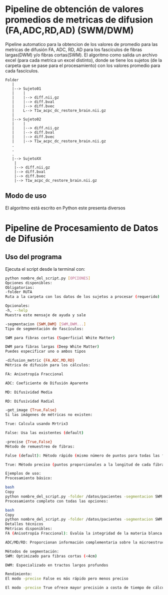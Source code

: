 # Pipeline de obtención de valores promedios de metricas de difusion (FA,ADC,RD,AD) (SWM/DWM)

Pipeline automatico para la obtencion de los valores de promedio para las metricas de difusión FA, ADC, RD, AD para los fascículos de fibras largas(DWM) y/o fibras cortas(SWM). El algoritmo como salida un archivo excel (para cada metrica un excel distinto), donde se tiene los sujetos (de la carpeta que se pase para el procesamiento) con los valores promedio para cada fascículos.

```
Folder  
   |  
   |--> Sujeto01  
   |	|  
   |	|--> diff.nii.gz  
   |	|--> diff.bval  
   |	|--> diff.bvec  
   |	L--> T1w_acpc_dc_restore_brain.nii.gz  
   |  
   |--> Sujeto02  
   |	|  
   |	|--> diff.nii.gz  
   |	|--> diff.bval  
   |	|--> diff.bvec  
   |	|--> T1w_acpc_dc_restore_brain.nii.gz  
   .  
   .  
   .  
   |--> SujetoXX  
   	|  
   	|--> diff.nii.gz  
   	|--> diff.bval  
   	|--> diff.bvec  
   	|--> T1w_acpc_dc_restore_brain.nii.gz  
```


## Modo de uso

El algoritmo está escrito en Python este presenta diversos

# Pipeline de Procesamiento de Datos de Difusión

## Uso del programa

Ejecuta el script desde la terminal con:

```bash
python nombre_del_script.py [OPCIONES]
Opciones disponibles:
Obligatorias:
-folder RUTA
Ruta a la carpeta con los datos de los sujetos a procesar (requerido)

Opcionales:
-h, --help
Muestra este mensaje de ayuda y sale

-segmentacion {SWM,DWM} [SWM,DWM...]
Tipo de segmentación de fascículos:

SWM para fibras cortas (Superficial White Matter)

DWM para fibras largas (Deep White Matter)
Puedes especificar uno o ambos tipos

-difusion_metric {FA,ADC,MD,RD}
Métrica de difusión para los cálculos:

FA: Anisotropía Fraccional

ADC: Coeficiente de Difusión Aparente

MD: Difusividad Media

RD: Difusividad Radial

-get_image {True,False}
Si las imágenes de métricas no existen:

True: Calcula usando Mrtrix3

False: Usa las existentes (default)

-precise {True,False}
Método de remuestreo de fibras:

False (default): Método rápido (mismo número de puntos para todas las fibras)

True: Método preciso (puntos proporcionales a la longitud de cada fibra)

Ejemplos de uso:
Procesamiento básico:

bash
Copy
python nombre_del_script.py -folder /datos/pacientes -segmentacion SWM
Procesamiento completo con todas las opciones:

bash
Copy
python nombre_del_script.py -folder /datos/pacientes -segmentacion SWM DWM -difusion_metric FA -get_image True -precise True
Detalles técnicos
Métricas disponibles:
FA (Anisotropía Fraccional): Evalúa la integridad de la materia blanca

ADC/MD/RD: Proporcionan información complementaria sobre la microestructura

Métodos de segmentación:
SWM: Optimizado para fibras cortas (<4cm)

DWM: Especializado en tractos largos profundos

Rendimiento:
El modo -precise False es más rápido pero menos preciso

El modo -precise True ofrece mayor precisión a costa de tiempo de cálculo´´´
